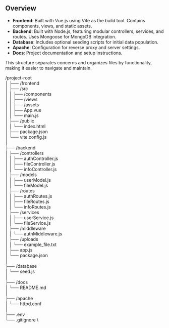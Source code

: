 ## Overview

- **Frontend**: Built with Vue.js using Vite as the build tool. Contains components, views, and static assets.
- **Backend**: Built with Node.js, featuring modular controllers, services, and routes. Uses Mongoose for MongoDB integration.
- **Database**: Includes optional seeding scripts for initial data population.
- **Apache**: Configuration for reverse proxy and server settings.
- **Docs**: Project documentation and setup instructions.

This structure separates concerns and organizes files by functionality, making it easier to navigate and maintain.

/project-root \
│
├── /frontend \
│   ├── /src \
│   │   ├── /components \
│   │   ├── /views \
│   │   ├── /assets \
│   │   ├── App.vue \
│   │   └── main.js \
│   ├── /public \
│   │   └── index.html \
│   ├── package.json \
│   └── vite.config.js \
│ \
├── /backend \
│   ├── /controllers \
│   │   ├── authController.js \
│   │   ├── fileController.js \
│   │   └── infoController.js \
│   ├── /models \
│   │   ├── userModel.js \
│   │   └── fileModel.js \
│   ├── /routes \
│   │   ├── authRoutes.js \
│   │   ├── fileRoutes.js \
│   │   └── infoRoutes.js \
│   ├── /services \
│   │   ├── userService.js \
│   │   └── fileService.js \
│   ├── /middleware \
│   │   └── authMiddleware.js \
│   ├── /uploads \
│   │   └── example_file.txt \
│   ├── app.js \
│   └── package.json \
│ \
├── /database \
│   └── seed.js \
│ \
├── /docs \
│   └── README.md \
│ \
├── /apache \
│   └── httpd.conf \
│ \
├── .env \
└── .gitignore \
